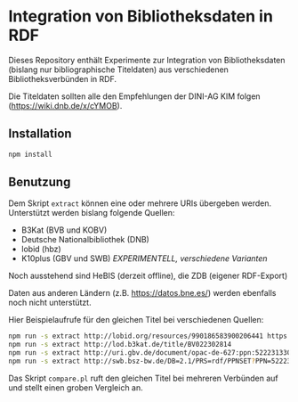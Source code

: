 # Integration von Bibliotheksdaten in RDF

Dieses Repository enthält Experimente zur Integration von Bibliotheksdaten
(bislang nur bibliographische Titeldaten) aus verschiedenen
Bibliotheksverbünden in RDF.

Die Titeldaten sollten alle den Empfehlungen der DINI-AG KIM folgen (https://wiki.dnb.de/x/cYMOB).

## Installation

~~~sh
npm install
~~~

## Benutzung

Dem Skript `extract` können eine oder mehrere URIs übergeben werden. Unterstützt werden bislang folgende Quellen:

- B3Kat (BVB und KOBV)
- Deutsche Nationalbibliothek (DNB)
- lobid (hbz)
- K10plus (GBV und SWB) *EXPERIMENTELL, verschiedene Varianten*

Noch ausstehend sind HeBIS (derzeit offline), die ZDB (eigener RDF-Export)

Daten aus anderen Ländern (z.B. <https://datos.bne.es/>) werden ebenfalls noch nicht unterstützt.

Hier Beispielaufrufe für den gleichen Titel bei verschiedenen Quellen:

~~~sh
npm run -s extract http://lobid.org/resources/990186583900206441 https://d-nb.info/982315627
npm run -s extract http://lod.b3kat.de/title/BV022302814
npm run -s extract http://uri.gbv.de/document/opac-de-627:ppn:522231330
npm run -s extract http://swb.bsz-bw.de/DB=2.1/PRS=rdf/PPNSET?PPN=522231330
~~~

Das Skript `compare.pl` ruft den gleichen Titel bei mehreren Verbünden auf und stellt einen groben Vergleich an.


